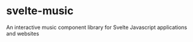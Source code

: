 # svelte-music
An interactive music component library for Svelte Javascript applications and websites
